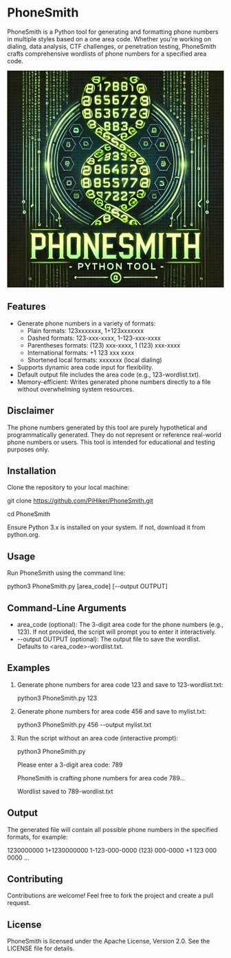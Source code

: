 PhoneSmith
==========
PhoneSmith is a Python tool for generating and formatting phone numbers in multiple styles based on a one area code. Whether you're working on dialing, data analysis, CTF challenges, or penetration testing, PhoneSmith crafts comprehensive wordlists of phone numbers for a specified area code.

![PhoneSmith Logo](assets/PhoneSmith.jpg)


Features
--------
- Generate phone numbers in a variety of formats:
  - Plain formats: 123xxxxxxx, 1+123xxxxxxx
  - Dashed formats: 123-xxx-xxxx, 1-123-xxx-xxxx
  - Parentheses formats: (123) xxx-xxxx, 1 (123) xxx-xxxx
  - International formats: +1 123 xxx xxxx
  - Shortened local formats: xxxxxxx (local dialing)
- Supports dynamic area code input for flexibility.
- Default output file includes the area code (e.g., 123-wordlist.txt).
- Memory-efficient: Writes generated phone numbers directly to a file without overwhelming system resources.

Disclaimer
----------
The phone numbers generated by this tool are purely hypothetical and programmatically generated. They do not represent or reference real-world phone numbers or users. This tool is intended for educational and testing purposes only.

Installation
------------
Clone the repository to your local machine:

git clone https://github.com/PiHiker/PhoneSmith.git

cd PhoneSmith

Ensure Python 3.x is installed on your system. If not, download it from python.org.

Usage
-----
Run PhoneSmith using the command line:

python3 PhoneSmith.py [area_code] [--output OUTPUT]

Command-Line Arguments
----------------------
- area_code (optional): The 3-digit area code for the phone numbers (e.g., 123). If not provided, the script will prompt you to enter it interactively.
- --output OUTPUT (optional): The output file to save the wordlist. Defaults to <area_code>-wordlist.txt.

Examples
--------
1. Generate phone numbers for area code 123 and save to 123-wordlist.txt:
   
   python3 PhoneSmith.py 123

3. Generate phone numbers for area code 456 and save to mylist.txt:
   
   python3 PhoneSmith.py 456 --output mylist.txt

5. Run the script without an area code (interactive prompt):
   
   python3 PhoneSmith.py
   
   Please enter a 3-digit area code: 789
   
   PhoneSmith is crafting phone numbers for area code 789...
   
   Wordlist saved to 789-wordlist.txt
   

Output
------
The generated file will contain all possible phone numbers in the specified formats, for example:

1230000000
1+1230000000
1-123-000-0000
(123) 000-0000
+1 123 000 0000
...

Contributing
------------
Contributions are welcome! Feel free to fork the project and create a pull request.

License
-------
PhoneSmith is licensed under the Apache License, Version 2.0. See the LICENSE file for details.

